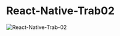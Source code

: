 # React-Native-Trab02

![React-Native-Trab-02](https://user-images.githubusercontent.com/85204109/202284942-2cffbe95-dd5e-4617-a243-2e215c7cba9c.png)
